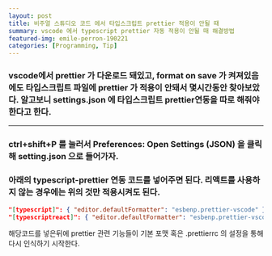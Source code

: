 ```yaml
---
layout: post
title: 비주얼 스튜디오 코드 에서 타입스크립트 prettier 적용이 안될 때
summary: vscode 에서 typescript prettier 자동 적용이 안될 때 해결방법
featured-img: emile-perron-190221
categories: [Programming, Tip]
---
```


### vscode에서 prettier 가 다운로드 돼있고, format on save 가 켜져있음에도 타입스크립트 파일에 prettier 가 적용이 안돼서 몇시간동안 찾아보았다. 알고보니 settings.json 에 타입스크립트 prettier연동을 따로 해줘야 한다고 한다.

---

### ctrl+shift+P 를 눌러서 Preferences: Open Settings (JSON) 을 클릭해 setting.json 으로 들어가자.

### 아래의 typescript-prettier 연동 코드를 넣어주면 된다. 리액트를 사용하지 않는 경우에는 위의 것만 적용시켜도 된다.

```json
"[typescript]": { "editor.defaultFormatter": "esbenp.prettier-vscode" },
"[typescriptreact]": { "editor.defaultFormatter": "esbenp.prettier-vscode" },
```

해당코드를 넣은뒤에 prettier 관련 기능들이 기본 포맷 혹은 .prettierrc 의 설정을 통해 다시 인식하기 시작한다.
